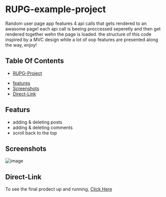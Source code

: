 # RUPG-example-project
  Random user page app features 4 api calls that gets rendered to an awasome page!
  each api call is beeing proccessed seperetly and then get rendered together wehn the page is loaded.
  the structure of this code inspired by a MVC design while a lot of oop features are presented along the way,
  enjoy!


## Table Of Contents
- [RUPG-Project](#RUPG-Project)
* [features](#featurs)
* [Screenshots](#screenshots)
* [Direct-Link](#Direct-Link)


## Featurs
- adding & deleting posts
- adding & deleting comments
- scroll back to the top

## Screenshots
![image](https://user-images.githubusercontent.com/54746985/189476431-58e9f765-463c-4cb4-ab68-aecc270b94e1.png)

## Direct-Link
To see the final prodect up and running,
[Click Here](https://nirnicole.github.io/RUPG-example-project/)
